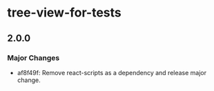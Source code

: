# tree-view-for-tests

## 2.0.0
### Major Changes

- af8f49f: Remove react-scripts as a dependency and release major change.
